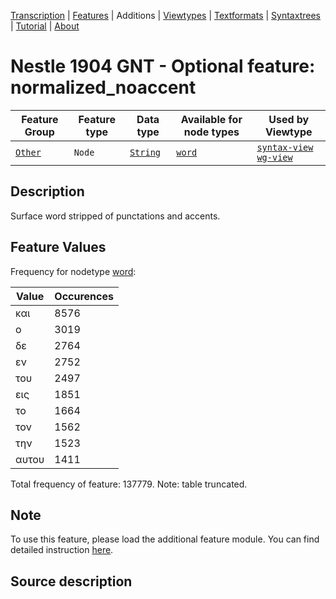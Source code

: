 <a name="start"></a>
<div class="hidden-content"><a href="../transcription.md">Transcription</a> | <a href="../features/README.md#start">Features</a> | Additions | <a href="../viewtypes.md#start">Viewtypes</a> | <a href="../textformats.md#start">Textformats</a> |  <a href="../syntaxtrees.md#start">Syntaxtrees</a> | <a href="../tutorial/README.md#start">Tutorial</a>  | <a href="../about.md#start">About</a></div>

# Nestle 1904 GNT - Optional feature: normalized_noaccent

Feature Group | Feature type |Data type |Available for node types | Used by Viewtype 
---|---|---|---|---
[`Other`](featuresbyfeaturegroup.md#other)|`Node`|[`String`](featuresbydatatype.md#string)| [`word`](featuresbynodetype.md#word) |[`syntax-view`](../syntax-view.md#start) [`wg-view`](../wg-view.md#start) 

## Description

Surface word stripped of punctations and accents.

## Feature Values

Frequency for nodetype [word](featuresbynodetype.md#word):

Value|Occurences
---|---
και|8576
ο|3019
δε|2764
εν|2752
του|2497
εις|1851
το|1664
τον|1562
την|1523
αυτου|1411

Total frequency of feature: 137779. Note: table truncated.

## Note

To use this feature, please load the additional feature module. You can find detailed instruction [here](README.md#adding-the-features).

## Source description
 
